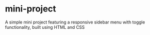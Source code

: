 # mini-project
A simple mini project featuring a responsive sidebar menu with toggle functionality, built using HTML and CSS
